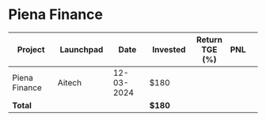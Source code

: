 # Piena Finance



<table data-full-width="true"><thead><tr><th width="152">Project</th><th width="138">Launchpad</th><th width="132">Date</th><th width="133">Invested</th><th>Return TGE (%)</th><th>PNL</th><th></th></tr></thead><tbody><tr><td>Piena Finance</td><td>Aitech</td><td>12-03-2024</td><td>$180</td><td></td><td></td><td></td></tr><tr><td><strong>Total</strong></td><td></td><td></td><td><strong>$180</strong></td><td></td><td></td><td></td></tr></tbody></table>


